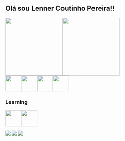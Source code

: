 ## Olá sou Lenner Coutinho Pereira!!

<div style="display:flex">
  <img height= 180em src="https://github-readme-stats.vercel.app/api?username=lennercp&show_icons=true&count_private=true&include_all_commits=true&theme=tokyonight"/>
  <img height= 180em src="https://github-readme-stats.vercel.app/api/top-langs/?username=lennercp&layout=compact&theme=tokyonight"/>
</div>

<div style="display:flex">
<img height=50em width=50em src="https://cdn.jsdelivr.net/gh/devicons/devicon/icons/python/python-original.svg" />
<img height=50em width=50em src="https://cdn.jsdelivr.net/gh/devicons/devicon/icons/javascript/javascript-original.svg"/>
<img height=50em width=50em src="https://cdn.jsdelivr.net/gh/devicons/devicon/icons/django/django-plain.svg"/>
<img height=50em width=50em src="https://cdn.jsdelivr.net/gh/devicons/devicon/icons/postgresql/postgresql-plain-wordmark.svg"/>
</div>

### Learning <br>
<div style="display:flex">
<img height=50em width=50em src="https://cdn.jsdelivr.net/gh/devicons/devicon/icons/react/react-original.svg" />
<img height=50em width=50em src="https://cdn.jsdelivr.net/gh/devicons/devicon/icons/fastapi/fastapi-original-wordmark.svg" />
</div>

<a href="mailto:coutinholenner@gmail.com"><img src="https://img.shields.io/badge/Gmail-D14836?style=for-the-badge&logo=gmail&logoColor=white"></a>
<a href="https://www.instagram.com/lenner_coutinho/" target="_blank"><img src="https://img.shields.io/badge/Instagram-E4405F?style=for-the-badge&logo=instagram&logoColor=white"></a>
<a href="https://discord.gg/rsZUqfMYax" target="_blank"><img src="https://img.shields.io/badge/Discord-7289DA?style=for-the-badge&logo=discord&logoColor=white"></a>
